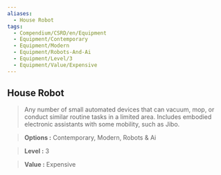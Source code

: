 ```yaml
---
aliases:
  - House Robot
tags:
  - Compendium/CSRD/en/Equipment
  - Equipment/Contemporary
  - Equipment/Modern
  - Equipment/Robots-And-Ai
  - Equipment/Level/3
  - Equipment/Value/Expensive
---
```

  
    
## House Robot    
    
>Any number of small automated devices that can vacuum, mop, or conduct similar routine tasks in a limited area. Includes embodied electronic assistants with some mobility, such as Jibo.    
> **Options :** Contemporary, Modern, Robots & Ai    
> **Level :** 3    
> **Value :** Expensive